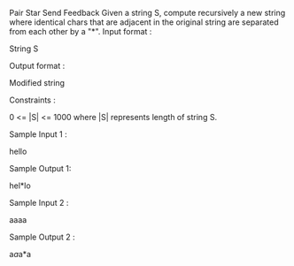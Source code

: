  Pair Star
Send Feedback
Given a string S, compute recursively a new string where identical chars that are adjacent in the original string are separated from each other by a "*".
Input format :

String S

Output format :

Modified string

Constraints :

0 <= |S| <= 1000
where |S| represents length of string S.

Sample Input 1 :

hello

Sample Output 1:

hel*lo

Sample Input 2 :

aaaa

Sample Output 2 :

a*a*a*a


